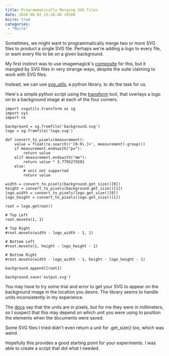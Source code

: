 ```yaml
---
title: Programmatically Merging SVG files
date: 2020-06-02 23:26:48 +0100
micro: true
categories:
 - "Micro"
---
```

Sometimes, we might want to programmatically merge two or more SVG files to product a single SVG file. Perhaps we're adding a logo to every file, or want every file to be on a given background.

My first instinct was to use imagemagick's [composite](https://imagemagick.org/script/composite.php) for this, but it mangled by SVG files in very strange ways, despite the suite claiming to work with SVG files.

Instead, we can use [svg_utils](https://github.com/btel/svg_utils), a python library, to do the task for us.

Here's a simple python script using the [transform](https://svgutils.readthedocs.io/en/latest/transform.html) tool, that overlays a logo on to a background image at each of the four corners.

```
import svgutils.transform as sg
import sys
import re

background = sg.fromfile('background.svg')
logo = sg.fromfile('logo.svg')

def convert_to_pixels(measurement):
    value = float(re.search(r'[0-9\.]+', measurement).group())
    if measurement.endswith("px"):
        return value
    elif measurement.endswith("mm"):
        return value * 3.7795275591
    else:
        # unit not supported
        return value

width = convert_to_pixels(background.get_size()[0])
height = convert_to_pixels(background.get_size()[1])
logo_width = convert_to_pixels(logo.get_size()[0])
logo_height = convert_to_pixels(logo.get_size()[1])

root = logo.getroot()

# Top Left
root.moveto(1, 1)

# Top Right
#root.moveto(width - logo_width - 1, 1)

# Bottom Left
#root.moveto(1, height - logo_height - 1)

# Bottom Right
#root.moveto(width - logo_width - 1, height - logo_height - 1)

background.append([root])

background.save('output.svg')
```

You may have to try some trial and error to get your SVG to appear on the background image in the location you desire. The library seems to handle units inconsistently in my experience.

The [docs](https://svgutils.readthedocs.io/en/latest/transform.html#svgutils.transform.FigureElement.moveto) say that the units are in pixels, but for me they were in millimeters, so I suspect that this may depend on which unit you were using to position the elements when the documents were saved.

Some SVG files I tried didn't even return a unit for .get_size() too, which was weird.

Hopefully this provides a good starting point for your experiments. I was able to create a script that did what I needed.